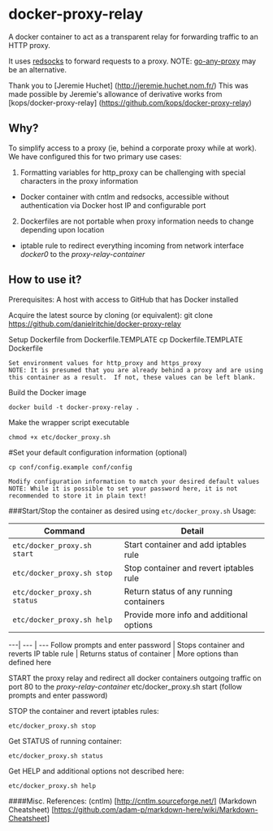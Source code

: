 docker-proxy-relay
==================

A docker container to act as a transparent relay for forwarding traffic to an HTTP proxy.

It uses [redsocks](https://github.com/darkk/redsocks) to forward requests to a proxy. NOTE: [go-any-proxy](https://github.com/ryanchapman/go-any-proxy) may be an alternative.

Thank you to [Jeremie Huchet] (http://jeremie.huchet.nom.fr/)
This was made possible by Jeremie's allowance of derivative works from [kops/docker-proxy-relay] (https://github.com/kops/docker-proxy-relay)

## Why?

To simplify access to a proxy (ie, behind a corporate proxy while at work).  We have configured this for two primary use cases:
1. Formatting variables for http_proxy can be challenging with special characters in the proxy information
* Docker container with cntlm and redsocks, accessible without authentication via Docker host IP and configurable port
2. Dockerfiles are not portable when proxy information needs to change depending upon location
* iptable rule to redirect everything incoming from network interface _docker0_ to the _proxy-relay-container_

## How to use it?

Prerequisites:
A host with access to GitHub that has Docker installed

Acquire the latest source by cloning (or equivalent):
	git clone https://github.com/danielritchie/docker-proxy-relay

Setup Dockerfile from Dockerfile.TEMPLATE
	cp Dockerfile.TEMPLATE Dockerfile
				
	Set environment values for http_proxy and https_proxy
	NOTE: It is presumed that you are already behind a proxy and are using this container as a result.  If not, these values can be left blank.
	
Build the Docker image

	docker build -t docker-proxy-relay .

Make the wrapper script executable

	chmod +x etc/docker_proxy.sh

#Set your default configuration information (optional)
	
	cp conf/config.example conf/config

	Modify configuration information to match your desired default values
	NOTE: While it is possible to set your password here, it is not recommended to store it in plain text!
	
###Start/Stop the container as desired using
`etc/docker_proxy.sh` Usage:

Command | Detail
---------------------------|----------------------------------
`etc/docker_proxy.sh start` | Start container and add iptables rule
`etc/docker_proxy.sh stop` | Stop container and revert iptables rule
`etc/docker_proxy.sh status` | Return status of any running containers
`etc/docker_proxy.sh help` |  Provide more info and additional options

---| --- | ---
Follow prompts and enter password | Stops container and reverts IP table rule | Returns status of container | More options than defined here

START the proxy relay and redirect all docker containers outgoing traffic on port 80 to the _proxy-relay-container_
	etc/docker_proxy.sh start 
	(follow prompts and enter password)
	
STOP the container and revert iptables rules:

	etc/docker_proxy.sh stop

Get STATUS of running container:

	etc/docker_proxy.sh status
		
Get HELP and additional options not described here: 
	
	etc/docker_proxy.sh help

####Misc. References:
(cntlm) [http://cntlm.sourceforge.net/]
(Markdown Cheatsheet) [https://github.com/adam-p/markdown-here/wiki/Markdown-Cheatsheet]
